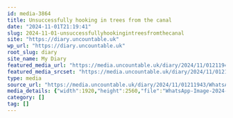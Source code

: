 ```yaml
---
id: media-3864
title: Unsuccessfully hooking in trees from the canal
date: "2024-11-01T21:19:41"
slug: 2024-11-01-unsuccessfullyhookingintreesfromthecanal
site: "https://diary.uncountable.uk"
wp_url: "https://diary.uncountable.uk"
root_slug: diary
site_name: My Diary
featured_media_url: "https://media.uncountable.uk/diary/2024/11/01211943/WhatsApp-Image-2024-11-01-at-13.14.15-scaled.webp"
featured_media_srcset: "https://media.uncountable.uk/diary/2024/11/01211943/WhatsApp-Image-2024-11-01-at-13.14.15-225x300.webp 225w, https://media.uncountable.uk/diary/2024/11/01211943/WhatsApp-Image-2024-11-01-at-13.14.15-768x1024.webp 768w, https://media.uncountable.uk/diary/2024/11/01211943/WhatsApp-Image-2024-11-01-at-13.14.15-150x150.webp 150w, https://media.uncountable.uk/diary/2024/11/01211943/WhatsApp-Image-2024-11-01-at-13.14.15-480x640.webp 480w, https://media.uncountable.uk/diary/2024/11/01211943/WhatsApp-Image-2024-11-01-at-13.14.15-scaled.webp 1920w"
type: media
source_url: "https://media.uncountable.uk/diary/2024/11/01211943/WhatsApp-Image-2024-11-01-at-13.14.15-scaled.webp"
media_details: {"width":1920,"height":2560,"file":"WhatsApp-Image-2024-11-01-at-13.14.15-scaled.webp","filesize":951456,"sizes":{"medium":{"file":"WhatsApp-Image-2024-11-01-at-13.14.15-225x300.webp","width":225,"height":300,"filesize":30496,"mime_type":"image/webp","source_url":"https://media.uncountable.uk/diary/2024/11/01211943/WhatsApp-Image-2024-11-01-at-13.14.15-225x300.webp"},"large":{"file":"WhatsApp-Image-2024-11-01-at-13.14.15-768x1024.webp","width":768,"height":1024,"filesize":283540,"mime_type":"image/webp","source_url":"https://media.uncountable.uk/diary/2024/11/01211943/WhatsApp-Image-2024-11-01-at-13.14.15-768x1024.webp"},"thumbnail":{"file":"WhatsApp-Image-2024-11-01-at-13.14.15-150x150.webp","width":150,"height":150,"filesize":10408,"mime_type":"image/webp","source_url":"https://media.uncountable.uk/diary/2024/11/01211943/WhatsApp-Image-2024-11-01-at-13.14.15-150x150.webp"},"mobwidth":{"file":"WhatsApp-Image-2024-11-01-at-13.14.15-480x640.webp","width":480,"height":640,"filesize":128072,"mime_type":"image/webp","source_url":"https://media.uncountable.uk/diary/2024/11/01211943/WhatsApp-Image-2024-11-01-at-13.14.15-480x640.webp"},"full":{"file":"WhatsApp-Image-2024-11-01-at-13.14.15-scaled.webp","width":1920,"height":2560,"mime_type":"image/webp","source_url":"https://media.uncountable.uk/diary/2024/11/01211943/WhatsApp-Image-2024-11-01-at-13.14.15-scaled.webp"}},"image_meta":{"aperture":"0","credit":"","camera":"","caption":"","created_timestamp":"0","copyright":"","focal_length":"0","iso":"0","shutter_speed":"0","title":"","orientation":"0","keywords":[]},"original_image":"WhatsApp-Image-2024-11-01-at-13.14.15.webp"}
category: []
tag: []
---
```


